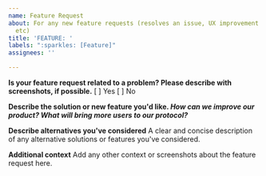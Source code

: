 ```yaml
---
name: Feature Request
about: For any new feature requests (resolves an issue, UX improvement or addition,
  etc)
title: 'FEATURE: '
labels: ":sparkles: [Feature]"
assignees: ''

---
```


**Is your feature request related to a problem? Please describe with screenshots, if possible.**
[ ] Yes
[ ] No

**Describe the solution or new feature you'd like.  _How can we improve our product?  What will bring more users to our protocol?_**


**Describe alternatives you've considered**
A clear and concise description of any alternative solutions or features you've considered.

**Additional context**
Add any other context or screenshots about the feature request here.

